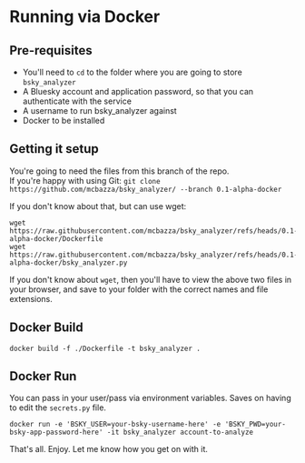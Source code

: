 # Running via Docker

## Pre-requisites
* You'll need to `cd` to the folder where you are going to store `bsky_analyzer`
* A Bluesky account and application password, so that you can authenticate with the service
* A username to run bsky_analyzer against
* Docker to be installed

## Getting it setup
You're going to need the files from this branch of the repo. \
If you're happy with using Git:
`git clone https://github.com/mcbazza/bsky_analyzer/ --branch 0.1-alpha-docker`

If you don't know about that, but can use wget:
```
wget https://raw.githubusercontent.com/mcbazza/bsky_analyzer/refs/heads/0.1-alpha-docker/Dockerfile
wget https://raw.githubusercontent.com/mcbazza/bsky_analyzer/refs/heads/0.1-alpha-docker/bsky_analyzer.py
```

If you don't know about `wget`, then you'll have to view the above two files in your browser, and save to your folder with the correct names and file extensions.

## Docker Build
```
docker build -f ./Dockerfile -t bsky_analyzer .
```

## Docker Run

You can pass in your user/pass via environment variables. Saves on having to edit the `secrets.py` file.
```
docker run -e 'BSKY_USER=your-bsky-username-here' -e 'BSKY_PWD=your-bsky-app-password-here' -it bsky_analyzer account-to-analyze
```

That's all. Enjoy. Let me know how you get on with it.
